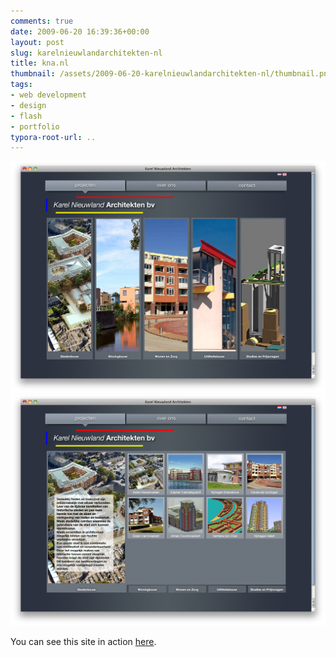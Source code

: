 ```yaml
---
comments: true
date: 2009-06-20 16:39:36+00:00
layout: post
slug: karelnieuwlandarchitekten-nl
title: kna.nl
thumbnail: /assets/2009-06-20-karelnieuwlandarchitekten-nl/thumbnail.png
tags:
- web development
- design
- flash
- portfolio
typora-root-url: ..
---
```


![](/assets/2009-06-20-karelnieuwlandarchitekten-nl/kna-nl-01.png)
![](/assets/2009-06-20-karelnieuwlandarchitekten-nl/kna-nl-02.png)

You can see this site in action [here](http://www.karelnieuwlandarchitekten.nl).



